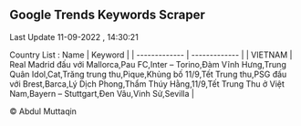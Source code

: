 

## Google Trends Keywords Scraper 
 
Last Update 11-09-2022 , 14:30:21

Country List :
 Name  | Keyword |
| ------------- | ------------- |
| VIETNAM | Real Madrid đấu với Mallorca,Pau FC,Inter – Torino,Đàm Vĩnh Hưng,Trung Quân Idol,Cat,Trăng trung thu,Pique,Khủng bố 11/9,Tết Trung thu,PSG đấu với Brest,Barca,Lý Dịch Phong,Thẩm Thúy Hằng,11/9,Tết Trung Thu ở Việt Nam,Bayern – Stuttgart,Đen Vâu,Vinh Sử,Sevilla |



© Abdul Muttaqin 
